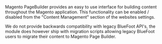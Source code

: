 Magento PageBuilder provides an easy to use interface for building content throughout the Magento application. This functionality can be enabled / disabled from the "Content Management" section of the websites settings.

We do not provide backwards compatibility with legacy BlueFoot API's, the module does however ship with migration scripts allowing legacy BlueFoot users to migrate their content to Magento Page Builder.